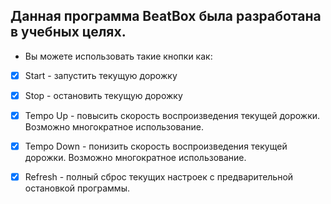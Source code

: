 ## Данная программа BeatBox была разработана в учебных целях.

- Вы можете использовать такие кнопки как: 

- [x] Start - запустить текущую дорожку
- [x] Stop - остановить текущую дорожку
- [x] Tempo Up - повысить скорость воспроизведения текущей дорожки. Возможно многократное использование.
- [x] Tempo Down - понизить скорость воспроизведения текущей дорожки. Возможно многократное использование.
- [x] Refresh - полный сброс текущих настроек с предварительной остановкой программы.

   
